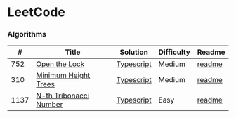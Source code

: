 
LeetCode
========

### Algorithms


| # | Title | Solution | Difficulty | Readme |
|---| ----- | -------- | ---------- | ------ |
|752|[Open the Lock](https://leetcode.com/problems/open-the-lock/description/) | [Typescript](./algorithms/752-open-the-lock/752-open-the-lock.ts)|Medium| [readme](./algorithms/752-open-the-lock/readme.md) |
|310|[Minimum Height Trees](https://leetcode.com/problems/minimum-height-trees/) | [Typescript](./algorithms/310-minimum-heigt-trees/310-minimum-height-trees.ts)|Medium| [readme](./algorithms/310-minimum-heigt-trees/readme.md) |
|1137|[N-th Tribonacci Number](https://leetcode.com/problems/n-th-tribonacci-number)|[Typescript](./algorithms/1137-N-th-Tribonacci-Number/1137-N-th-Tribonacci-Number.ts)|Easy|[readme](./algorithms/1137-N-th-Tribonacci-Number/readme.md) |
